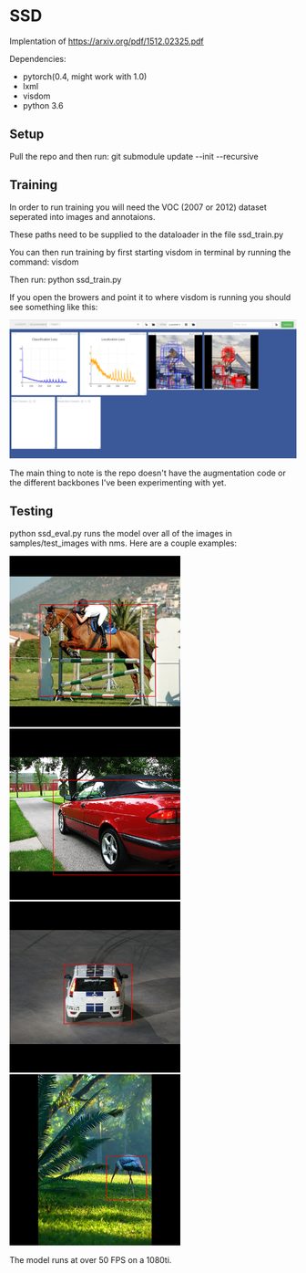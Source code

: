 # SSD

Implentation of https://arxiv.org/pdf/1512.02325.pdf

Dependencies:

* pytorch(0.4, might work with 1.0)
* lxml
* visdom
* python 3.6

## Setup

Pull the repo and then run: git submodule update --init --recursive

## Training

In order to run training you will need the VOC (2007 or 2012) dataset seperated into images and annotaions.

These paths need to be supplied to the dataloader in the file ssd_train.py

You can then run training by first starting visdom in terminal by running the command: visdom

Then run: python ssd_train.py

If you open the browers and point it to where visdom is running you should see something like this:

![alt text](samples/viz/visdom_training_example.png)

The main thing to note is the repo doesn't have the augmentation code or the different backbones I've been experimenting with yet.

## Testing

python ssd_eval.py runs the model over all of the images in samples/test_images with nms. Here are a couple examples:

![alt text](samples/pred_images/pred_0.png)
![alt text](samples/pred_images/pred_1.png)
![alt text](samples/pred_images/pred_2.png)
![alt text](samples/pred_images/pred_3.png)

The model runs at over 50 FPS on a 1080ti.